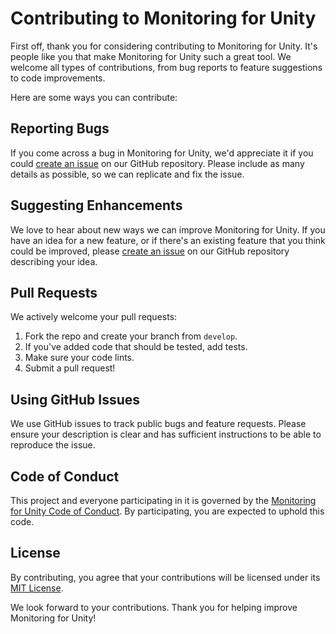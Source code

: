 # Contributing to Monitoring for Unity

First off, thank you for considering contributing to Monitoring for Unity. It's people like you that make Monitoring for Unity such a great tool. We welcome all types of contributions, from bug reports to feature suggestions to code improvements.

Here are some ways you can contribute:

## Reporting Bugs

If you come across a bug in Monitoring for Unity, we'd appreciate it if you could [create an issue](https://github.com/javier-games/monitoring-for-unity/issues/new) on our GitHub repository. Please include as many details as possible, so we can replicate and fix the issue.

## Suggesting Enhancements

We love to hear about new ways we can improve Monitoring for Unity. If you have an idea for a new feature, or if there's an existing feature that you think could be improved, please [create an issue](https://github.com/javier-games/monitoring-for-unity/issues/new) on our GitHub repository describing your idea.

## Pull Requests

We actively welcome your pull requests:

1. Fork the repo and create your branch from `develop`.
2. If you've added code that should be tested, add tests.
3. Make sure your code lints.
4. Submit a pull request!

## Using GitHub Issues

We use GitHub issues to track public bugs and feature requests. Please ensure your description is clear and has sufficient instructions to be able to reproduce the issue.

## Code of Conduct

This project and everyone participating in it is governed by the [Monitoring for Unity Code of Conduct](CODE_OF_CONDUCT.md). By participating, you are expected to uphold this code.

## License

By contributing, you agree that your contributions will be licensed under its [MIT License](../LICENSE).

We look forward to your contributions. Thank you for helping improve Monitoring for Unity!